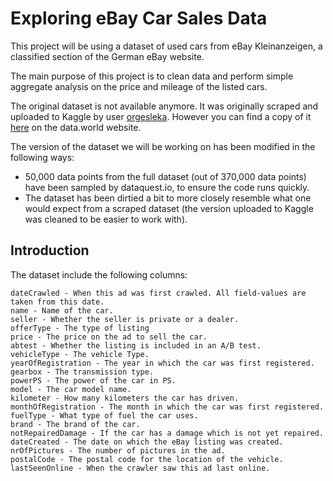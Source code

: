 # Exploring eBay Car Sales Data

This project will be using a dataset of used cars from eBay Kleinanzeigen, a classified section of the German eBay website.

The main purpose of this project is to clean data and perform simple aggregate analysis on the price and mileage of the listed cars.

The original dataset is not available anymore. It was originally scraped and uploaded to Kaggle by user [orgesleka](https://www.kaggle.com/orgesleka).
However you can find a copy of it [here](https://data.world/data-society/used-cars-data) on the data.world website.

The version of the dataset we will be working on has been modified in the following ways:

* 50,000 data points from the full dataset (out of 370,000 data points) have been sampled by dataquest.io, to ensure the code runs quickly.
* The dataset has been dirtied a bit to more closely resemble what one would expect from a scraped dataset (the version uploaded to Kaggle was cleaned to be easier to work with).


## Introduction 

The dataset include the following columns:

    dateCrawled - When this ad was first crawled. All field-values are taken from this date.
    name - Name of the car.
    seller - Whether the seller is private or a dealer.
    offerType - The type of listing
    price - The price on the ad to sell the car.
    abtest - Whether the listing is included in an A/B test.
    vehicleType - The vehicle Type.
    yearOfRegistration - The year in which the car was first registered.
    gearbox - The transmission type.
    powerPS - The power of the car in PS.
    model - The car model name.
    kilometer - How many kilometers the car has driven.
    monthOfRegistration - The month in which the car was first registered.
    fuelType - What type of fuel the car uses.
    brand - The brand of the car.
    notRepairedDamage - If the car has a damage which is not yet repaired.
    dateCreated - The date on which the eBay listing was created.
    nrOfPictures - The number of pictures in the ad.
    postalCode - The postal code for the location of the vehicle.
    lastSeenOnline - When the crawler saw this ad last online.
